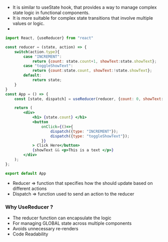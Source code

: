 - It is similar to useState hook, that provides a way to manage complex state logic in functional components.
- It is more suitable for complex state transitions that involve multiple values or logic.
- 
```jsx
import React, {useReducer} from "react"

const reducer = (state, action) => {
	switch(action.type){
		case "INCREMENT":
			return {count: state.count+1, showText:state.showText};
		case "toggleShowText":
			return {count:state.count, showText:!state.showText};
		default:
			return state;
	}
}
const App = () => {
	const [state, dispatch] = useReducer(reducer, {count: 0, showText: true});

	return (
		<div>
			<h1> {state.count} </h1>
			<button
				onClick={()=>{
					dispatch({type: "INCREMENT"});
					dispatch({type: "toggleShowText"});
				}}
			> Click Here</button>
			{showText && <p>This is a text </p>}
		</div>
	);
};

export default App
```

- Reducer => function that specifies how the should update based on different actions
- Dispatch => function used to send an action to the reducer

### Why UseReducer ? 
- The reducer function can encapsulate the logic
- For managing GLOBAL state across multiple components
- Avoids unnecessary re-renders
- Code Readability